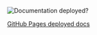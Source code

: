 ![Documentation deployed?][image-1]

[GitHub Pages deployed docs][1]

[1]:	https://control4.github.io/docs-driverworks-introduction/#introduction

[image-1]:	https://github.com/control4/docs-driverworks-introduction/workflows/Build%20Slate%20docs%20and%20deploy%20to%20Github%20Pages/badge.svg

